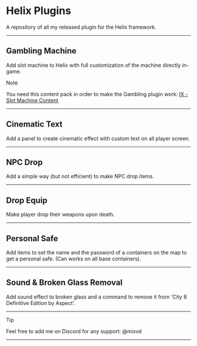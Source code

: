 # Helix Plugins

A repository of all my released plugin for the Helix framework.

---

## Gambling Machine

Add slot machine to Helix with full customization of the machine directly in-game.

> [!NOTE]
> You need this content pack in order to make the Gambling plugin work:
> [IX - Slot Machine Content](https://steamcommunity.com/sharedfiles/filedetails/?id=3140925328)

---

## Cinematic Text

Add a panel to create cinematic effect with custom text on all player screen.

---

## NPC Drop

Add a simple way (but not efficient) to make NPC drop items.

---

## Drop Equip

Make player drop their weapons upon death.

---

## Personal Safe

Add items to set the name and the password of a containers on the map to get a personal safe. (Can works on all base containers).

---

## Sound & Broken Glass Removal

Add sound effect to broken glass and a command to remove it from 'City 8 Definitive Edition by Aspect'.

---

> [!TIP]
> Feel free to add me on Discord for any support:
> @mixvd

---
